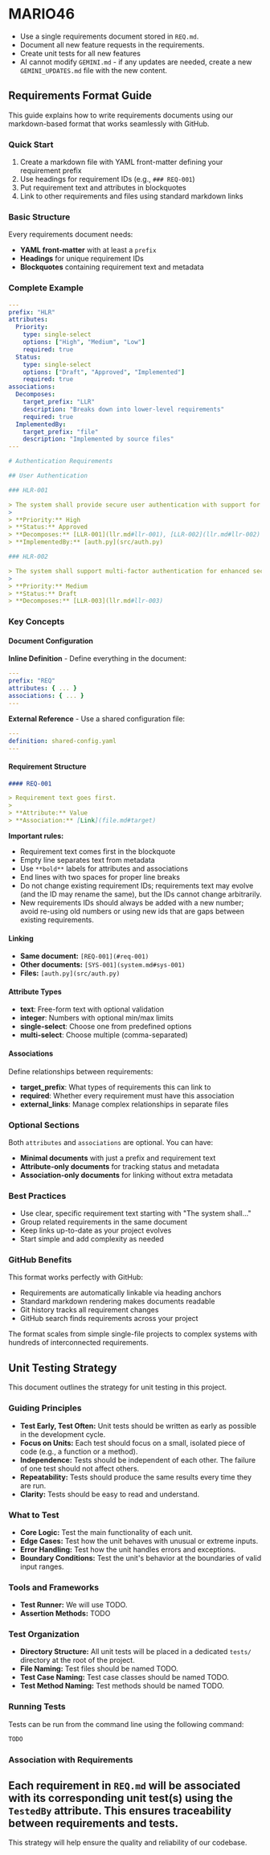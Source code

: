 # MARIO46 

- Use a single requirements document stored in `REQ.md`.
- Document all new feature requests in the requirements.
- Create unit tests for all new features
- AI cannot modify `GEMINI.md` - if any updates are needed, create a new `GEMINI_UPDATES.md` file with the new content.

## Requirements Format Guide

This guide explains how to write requirements documents using our markdown-based format that works seamlessly with GitHub.

### Quick Start

1. Create a markdown file with YAML front-matter defining your requirement prefix
2. Use headings for requirement IDs (e.g., `### REQ-001`)
3. Put requirement text and attributes in blockquotes
4. Link to other requirements and files using standard markdown links

### Basic Structure

Every requirements document needs:
- **YAML front-matter** with at least a `prefix`
- **Headings** for unique requirement IDs
- **Blockquotes** containing requirement text and metadata

### Complete Example

```yaml
---
prefix: "HLR"
attributes:
  Priority:
    type: single-select
    options: ["High", "Medium", "Low"]
    required: true
  Status:
    type: single-select
    options: ["Draft", "Approved", "Implemented"]
    required: true
associations:
  Decomposes:
    target_prefix: "LLR"
    description: "Breaks down into lower-level requirements"
    required: true
  ImplementedBy:
    target_prefix: "file"
    description: "Implemented by source files"
---

# Authentication Requirements

## User Authentication

### HLR-001

> The system shall provide secure user authentication with support for multiple authentication methods.
>
> **Priority:** High  
> **Status:** Approved  
> **Decomposes:** [LLR-001](llr.md#llr-001), [LLR-002](llr.md#llr-002)  
> **ImplementedBy:** [auth.py](src/auth.py)

### HLR-002

> The system shall support multi-factor authentication for enhanced security.
>
> **Priority:** Medium  
> **Status:** Draft  
> **Decomposes:** [LLR-003](llr.md#llr-003)
```

### Key Concepts

#### Document Configuration

**Inline Definition** - Define everything in the document:
```yaml
---
prefix: "REQ"
attributes: { ... }
associations: { ... }
---
```

**External Reference** - Use a shared configuration file:
```yaml
---
definition: shared-config.yaml
---
```

#### Requirement Structure

```markdown
#### REQ-001

> Requirement text goes first.
>
> **Attribute:** Value  
> **Association:** [Link](file.md#target)
```

**Important rules:**
- Requirement text comes first in the blockquote
- Empty line separates text from metadata
- Use `**bold**` labels for attributes and associations
- End lines with two spaces for proper line breaks
- Do not change existing requirement IDs; requirements text may evolve (and the ID may rename the same), but the IDs cannot change arbitrarily.
- New requirements IDs should always be added with a new number; avoid re-using old numbers or using new ids that are gaps between existing requirements.

#### Linking

- **Same document:** `[REQ-001](#req-001)`
- **Other documents:** `[SYS-001](system.md#sys-001)`
- **Files:** `[auth.py](src/auth.py)`

#### Attribute Types

- **text**: Free-form text with optional validation
- **integer**: Numbers with optional min/max limits
- **single-select**: Choose one from predefined options
- **multi-select**: Choose multiple (comma-separated)

#### Associations

Define relationships between requirements:
- **target_prefix**: What types of requirements this can link to
- **required**: Whether every requirement must have this association
- **external_links**: Manage complex relationships in separate files

### Optional Sections

Both `attributes` and `associations` are optional. You can have:
- **Minimal documents** with just a prefix and requirement text
- **Attribute-only documents** for tracking status and metadata
- **Association-only documents** for linking without extra metadata

### Best Practices

- Use clear, specific requirement text starting with "The system shall..."
- Group related requirements in the same document
- Keep links up-to-date as your project evolves
- Start simple and add complexity as needed

### GitHub Benefits

This format works perfectly with GitHub:
- Requirements are automatically linkable via heading anchors
- Standard markdown rendering makes documents readable
- Git history tracks all requirement changes
- GitHub search finds requirements across your project

The format scales from simple single-file projects to complex systems with hundreds of interconnected requirements.

## Unit Testing Strategy

This document outlines the strategy for unit testing in this project.

### Guiding Principles

- **Test Early, Test Often:** Unit tests should be written as early as possible in the development cycle.
- **Focus on Units:** Each test should focus on a small, isolated piece of code (e.g., a function or a method).
- **Independence:** Tests should be independent of each other. The failure of one test should not affect others.
- **Repeatability:** Tests should produce the same results every time they are run.
- **Clarity:** Tests should be easy to read and understand.

### What to Test

- **Core Logic:** Test the main functionality of each unit.
- **Edge Cases:** Test how the unit behaves with unusual or extreme inputs.
- **Error Handling:** Test how the unit handles errors and exceptions.
- **Boundary Conditions:** Test the unit's behavior at the boundaries of valid input ranges.

### Tools and Frameworks

- **Test Runner:** We will use TODO.
- **Assertion Methods:** TODO

### Test Organization

- **Directory Structure:** All unit tests will be placed in a dedicated `tests/` directory at the root of the project.
- **File Naming:** Test files should be named TODO.
- **Test Case Naming:** Test case classes should be named TODO.
- **Test Method Naming:** Test methods should be named TODO.

### Running Tests

Tests can be run from the command line using the following command:

```bash
TODO
```

### Association with Requirements

Each requirement in `REQ.md` will be associated with its corresponding unit test(s) using the `TestedBy` attribute. This ensures traceability between requirements and tests.
---

This strategy will help ensure the quality and reliability of our codebase.